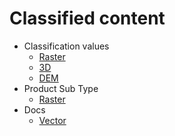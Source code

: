 # Classified content

- Classification values
  * [Raster](/classified/raster/classification_table.md)
  * [3D](/classified/3D/classification_table.md)
  * [DEM](/classified/dem/classification_table.md)
- Product Sub Type
  * [Raster](/classified/raster/product_sub_type.md)
- Docs
  * [Vector](/classified/vector/docs.md)
